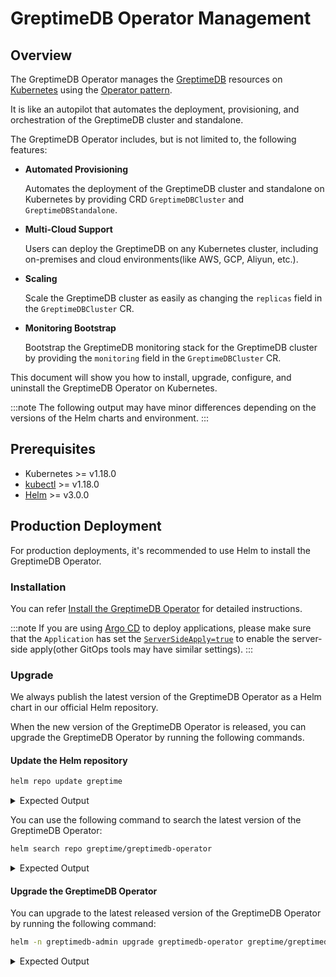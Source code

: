 # GreptimeDB Operator Management

## Overview

The GreptimeDB Operator manages the [GreptimeDB](https://github.com/GrepTimeTeam/greptimedb) resources on [Kubernetes](https://kubernetes.io/) using the [Operator pattern](https://kubernetes.io/docs/concepts/extend-kubernetes/operator/). 

It is like an autopilot that automates the deployment, provisioning, and orchestration of the GreptimeDB cluster and standalone. 

The GreptimeDB Operator includes, but is not limited to, the following features:

- **Automated Provisioning**

  Automates the deployment of the GreptimeDB cluster and standalone on Kubernetes by providing CRD `GreptimeDBCluster` and `GreptimeDBStandalone`.

- **Multi-Cloud Support**

  Users can deploy the GreptimeDB on any Kubernetes cluster, including on-premises and cloud environments(like AWS, GCP, Aliyun, etc.).

- **Scaling**

  Scale the GreptimeDB cluster as easily as changing the `replicas` field in the `GreptimeDBCluster` CR.

- **Monitoring Bootstrap**

  Bootstrap the GreptimeDB monitoring stack for the GreptimeDB cluster by providing the `monitoring` field in the `GreptimeDBCluster` CR.

This document will show you how to install, upgrade, configure, and uninstall the GreptimeDB Operator on Kubernetes.

:::note
The following output may have minor differences depending on the versions of the Helm charts and environment.
:::

## Prerequisites

- Kubernetes >= v1.18.0
- [kubectl](https://kubernetes.io/docs/tasks/tools/install-kubectl/) >= v1.18.0
- [Helm](https://helm.sh/docs/intro/install/) >= v3.0.0

## Production Deployment

For production deployments, it's recommended to use Helm to install the GreptimeDB Operator.

### Installation

You can refer [Install the GreptimeDB Operator](/user-guide/deployments/deploy-on-kubernetes/getting-started.md#install-the-greptimedb-operator) for detailed instructions.

:::note
If you are using [Argo CD](https://argo-cd.readthedocs.io/en/stable/) to deploy applications, please make sure that the `Application` has set the [`ServerSideApply=true`](https://argo-cd.readthedocs.io/en/latest/user-guide/sync-options/#server-side-apply) to enable the server-side apply(other GitOps tools may have similar settings).
:::

### Upgrade

We always publish the latest version of the GreptimeDB Operator as a Helm chart in our official Helm repository.

When the new version of the GreptimeDB Operator is released, you can upgrade the GreptimeDB Operator by running the following commands.

#### Update the Helm repository

```bash
helm repo update greptime
```

<details>
<summary>Expected Output</summary>
```bash
Hang tight while we grab the latest from your chart repositories...
...Successfully got an update from the "greptime" chart repository
Update Complete. ⎈Happy Helming!⎈
```
</details>

You can use the following command to search the latest version of the GreptimeDB Operator:

```bash
helm search repo greptime/greptimedb-operator
```

<details>
<summary>Expected Output</summary>
```bash
NAME                        	CHART VERSION	APP VERSION  	DESCRIPTION
greptime/greptimedb-operator	0.2.9        	0.1.3-alpha.1	The greptimedb-operator Helm chart for Kubernetes.
```
</details>

#### Upgrade the GreptimeDB Operator

You can upgrade to the latest released version of the GreptimeDB Operator by running the following command:

```bash
helm -n greptimedb-admin upgrade greptimedb-operator greptime/greptimedb-operator
```

<details>
<summary>Expected Output</summary>
```bash
Release "greptimedb-operator" has been upgraded. Happy Helming!
NAME: greptimedb-operator
LAST DEPLOYED: Mon Oct 28 19:30:52 2024
NAMESPACE: greptimedb-admin
STATUS: deployed
REVISION: 2
TEST SUITE: None
NOTES:
***********************************************************************
 Welcome to use greptimedb-operator
 Chart version: 0.2.9
 GreptimeDB Operator version: 0.1.3-alpha.1
***********************************************************************

Installed components:
* greptimedb-operator

The greptimedb-operator is starting, use `kubectl get deployments greptimedb-operator -n greptimedb-admin` to check its status.
```
</details>

If you want to upgrade to a specific version, you can use the following command:

```bash
helm -n greptimedb-admin upgrade greptimedb-operator greptime/greptimedb-operator --version <version>
```

You can use the following command to list all the available versions:

```bash
helm search repo greptime/greptimedb-operator --versions
```

After the upgrade is complete, you can use the following command to verify the installation:

```bash
helm list -n greptimedb-admin
```

<details>
<summary>Expected Output</summary>
```bash
NAME               	NAMESPACE	REVISION	UPDATED                             	STATUS  	CHART                    	APP VERSION
greptimedb-operator	default  	2       	2024-10-28 19:30:52.62097 +0800 CST 	deployed	greptimedb-operator-0.2.9	0.1.3-alpha.1
```
</details>

### CRDs

There are two kind of CRD that are installed with the GreptimeDB Operator: `GreptimeDBCluster` and `GreptimeDBStandalone`.

You can use the following command to verify the installation:

```bash
kubectl get crd | grep greptime
```

<details>
  <summary>Expected Output</summary>
```bash
greptimedbclusters.greptime.io      2024-10-28T08:46:27Z
greptimedbstandalones.greptime.io   2024-10-28T08:46:27Z
```
</details>

By default, the GreptimeDB Operator chart will manage the installation and upgrade of the CRDs and the users don't need to manage them manually.

### Configuration

The GreptimeDB Operator chart provides a set of configuration options that allow you to customize the installation, you can refer to the [GreptimeDB Operator Helm Chart](https://github.com/GreptimeTeam/helm-charts/blob/main/charts/greptimedb-operator/README.md) for more details.

You can create a `values.yaml` to configure the GreptimeDB Operator chart, for example:

```yaml
image:
  # -- The image registry
  registry: docker.io
  # -- The image repository
  repository: greptime/greptimedb-operator
  # -- The image pull policy for the controller
  imagePullPolicy: IfNotPresent
  # -- The image tag
  tag: latest
  # -- The image pull secrets
  pullSecrets: []

replicas: 2

resources:
  limits:
    cpu: 200m
    memory: 256Mi
  requests:
    cpu: 100m
    memory: 128Mi
```

You can use the following command to install the GreptimeDB Operator with the custom configuration:

```bash
helm -n greptimedb-admin install greptimedb-operator greptime/greptimedb-operator -f values.yaml
```

If you want to upgrade the GreptimeDB Operator with the custom configuration, you can use the following command:

```bash
helm -n greptimedb-admin upgrade greptimedb-operator greptime/greptimedb-operator -f values.yaml
```

:::tip
You can use one command to install or upgrade the GreptimeDB Operator with the custom configuration:

```bash
helm -n greptimedb-admin upgrade --install \
  greptimedb-operator greptime/greptimedb-operator -f values.yaml
```
:::

### Uninstallation

You can use the `helm` command to uninstall the GreptimeDB Operator:

```bash
helm -n greptimedb-admin uninstall greptimedb-operator
```

We don't delete the CRDs by default when you uninstall the GreptimeDB Operator.

:::danger
If you really want to delete the CRDs, you can use the following command:

```bash
kubectl delete crd greptimedbclusters.greptime.io greptimedbstandalones.greptime.io
```

The related resources will be removed after you delete the CRDs.
:::
